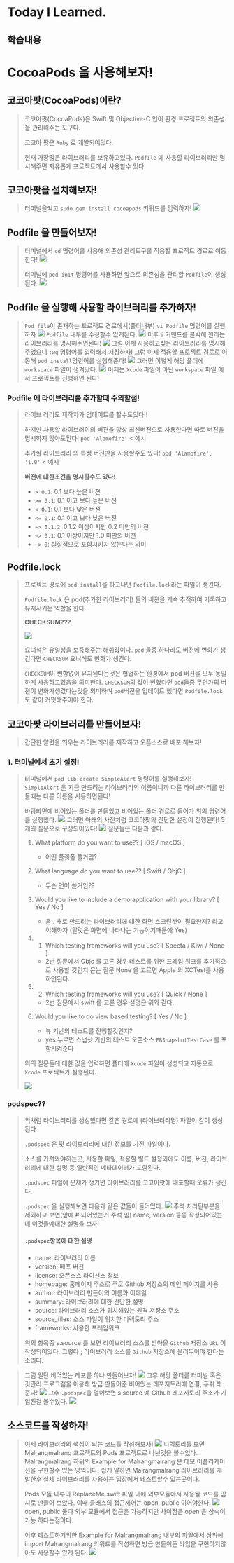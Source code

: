 # Today I Learned.

## 학습내용

# CocoaPods 을 사용해보자!

## 코코아팟(CocoaPods)이란?
>코코아팟(CocoaPods)은 Swift 및 Objective-C 언어 환경 프로젝트의 의존성을 관리해주는 도구다.
>
>코코아 팟은 `Ruby` 로 개발되어있다.
>
>현재 가장많은 라이브러리를 보유하고있다.
>`Podfile` 에 사용할 라이브러리만 명시해주면 자유롭게 프로젝트에서 사용할수 있다.

## 코코아팟을 설치해보자!
>터미널을켜고 `sudo gem install cocoapods` 키워드를 입력하자!
>![](https://i.imgur.com/zAfpOAy.png)

## Podfile 을 만들어보자!
>터미널에서 `cd`  명령어를 사용해 의존성 관리도구를 적용할 프로젝트 경로로 이동한다!
>![](https://i.imgur.com/HmX6Lkp.png)
>
>터미널에 `pod init` 명령어를 사용하면 앞으로 의존성을 관리할 `Podfile`이 생성된다.
>![](https://i.imgur.com/SeJb3w8.png)

## Podfile 을 실행해 사용할 라이브러리를 추가하자!
>`Pod file`이 존재하는 프로젝트 경로에서(폴더내부) `vi Podfile` 명령어를 실행하자
>![](https://i.imgur.com/mGGuxbh.png)
> `Podfile` 내부를 수정할수 있게된다.
>![](https://i.imgur.com/RnOn2BC.png)
>이후 `i` 커맨드를 클릭해 원하는 라이브러리를 명시해주면된다!
>![](https://i.imgur.com/YgUk4Ku.png)
>그럼 이제 사용하고싶은 라이브러리를 명시해주었으니 `:wq` 명령어를 입력해서 저장하자!
>그럼 이제 적용할 프로젝트 경로로 이동해 `pod install`명령어를 실행해준다!
>![](https://i.imgur.com/a4xXSMP.png)
>그러면 이렇게 해당 폴더에 `workspace` 파일이 생겨났다.
>![](https://i.imgur.com/ac9fmKG.png)
>이제는 `Xcode` 파일이 아닌 `workspace` 파일 에서 프로젝트를 진행하면 된다!


### Podfile 에 라이브러리를 추가할때 주의할점!
>라이브 러리도 제작자가 업데이트를 할수도있다!!
>
>하지만 사용할 라이브러이의 버젼을 항상 최신버젼으로 사용한다면 따로 버젼을 명시하지 않아도된다!
>`pod 'Alamofire'` < 예시
>
>추가할 라이브러리 의 특정 버전만을 사용할수도 있다!
>`pod 'Alamofire', '1.0'` < 예시
>
>**버젼에 대한조건을 명시할수도 있다!**
>- `> 0.1`: 0.1 보다 높은 버젼
>- `>= 0.1`: 0.1 이고 보다 높은 버젼
>- `< 0.1`: 0.1 보다 낮은 버젼
>- `<= 0.1`: 0.1 이고 보다 낮은 버젼
>- `~> 0.1.2`: 0.1.2 이상이지만 0.2 미만의 버젼
>- `~> 0.1`: 0.1 이상이지만 1.0 미만의 버젼
>- `~> 0`: 실질적으로 포함시키지 않는다는 의미

## Podfile.lock
>프로젝트 경로에 `pod install`을 하고나면 `Podfile.lock`라는 파일이 생긴다.
>
>`Podfile.lock` 은 pod(추가한 라이브러리) 들의 버젼을 게속 추적하여 기록하고 유지시키는 역할을 한다.
>
>**CHECKSUM???** 
>
>![](https://i.imgur.com/erNOSeu.png)
>
>요녀석은 유일성을 보증해주는 해쉬값이다.
>`pod` 들중 하나라도 버젼에 변화가 생긴다면 `CHECKSUM` 요녀석도 변화가 생긴다.
>
>`CHECKSUM`이 변함없이 유지된다는것은 협업하는 환경에서 pod 버젼을 모두 동일하게 사용하고있음을 의미한다.
>`CHECKSUM`의 값이 변했다면 `pod`들중 무언가의 버젼이 변화가생겼다는것을 의미하며 `pod`버젼을 업데이트 했다면 `Podfile.lock`도 같이 커밋해주어야 한다.

## 코코아팟 라이브러리를 만들어보자!
>간단한 알럿을 띄우는 라이브러리를 제작하고 오픈소스로 배포 해보자!

### 1. 터미널에서 초기 설정!
>터미널에서 `pod lib create SimpleAlert` 명령어를 실행해보자! `SimpleAlert` 은 지금 만드려는 라이브러리의 이름이니까 다른 라이브러리를 만들때는 다른 이름을 사용하면된다!
>
>바탕화면에 비어있는 폴더를 만들었고 비어있는 폴더 경로로 들어가 위의 명령어를 실행했다.
>![](https://i.imgur.com/1NHQibS.png)
>그러면 아래의 사진처럼 코코아팟의 간단한 설정이 진행된다!
>5개의 질문으로 구성되어있다!
>![](https://i.imgur.com/X2an0Ad.png)
>질문들은 다음과 같다.
>1. What platform do you want to use?? [ iOS / macOS ]
>    - 어떤 플랫폼 쓸거임?
>2. What language do you want to use?? [ Swift / ObjC ]
>    - 무슨 언어 쓸거임??
>3. Would you like to include a demo application with your library? [ Yes / No ]
>    - 음.. 새로 만드려는 라이브러리에 대한 화면 스크린샷이 필요한지? 라고 이해하자 (알럿은 화면에 나타나는 기능이기때문에 Yes)
>    
>4. 1. Which testing frameworks will you use? [ Specta / Kiwi / None ]
>    - 2번 질문에서 Objc 를 고른 경우
>테스트를 위한 프레임 워크를 추가적으로 사용할 것인지 묻는 질문
>None 을 고르면 Apple 의 XCTest를 사용 하면된다.
>4. 2. Which testing frameworks will you use? [ Quick / None ]
>    - 2번 질문에서 swift 를 고른 경우 
>설명은 위와 같다.
>5. Would you like to do view based testing? [ Yes / No ]
>    - 뷰 기반의 테스트를 진행할것인지?
>    - yes 누르면 스냅샷 기반의 테스트 오픈소스 `FBSnapshotTestCase` 를 포함시켜준다
>    
>위의 질문들에 대한 값을 입력하면 폴더에 `Xcode` 파일이 생성되고 자동으로 `Xcode` 프로젝트가 실행된다.
>
>![](https://i.imgur.com/a8JSLa8.png)

### podspec??
>위처럼 라이브러리를 생성했다면 같은 경로에 (라이브러리명) 파일이 같이 생성된다.
>
>`.podspec` 은 팟 라이브러리에 대한 정보를 가진 파일이다.
>
>소스를 가져와야하는곳, 사용할 파일, 적용할 빌드 설정외에도 이름, 버젼, 라이브러리에 대한 설명 등 일반적인 메타데이터가 포함된다.
>
>`.podspec` 파일에 문제가 생기면 라이브러리를 코코아팟에 배포할때 오류가 생긴다.
>
>`.podspec` 을 실행해보면 다음과 같은 값들이 들어있다.
>![](https://i.imgur.com/EnSTFuF.png)
>주석 처리된부분을 제외하고 보면(앞에 # 되어있는거 주석 임) name, version 등등 작성되어있는데 이것들에대한 설명을 보자!
>
>#### `.podspec`항목에 대한 설명
>- name: 라이브러리 이름
>- version: 배포 버전
>- license: 오픈소스 라이선스 정보
>- homepage: 홈페이지 주소로 주로 Github 저장소의 메인 페이지를 사용
>- author: 라이브러리 만든이의 이름과 이메일
>- summary: 라이브러리에 대한 간단한 설명
>- source: 라이브러리 소스가 위치해있는 원격 저장소 주소
>- source_files: 소스 파일이 위치한 디렉토리 주소
>- frameworks: 사용한 프레임워크
>
>위의 항목중 s.source 를 보면 라이브러리 소스를 받아올 `Github` 저장소 `URL` 이 작성되어있다. 
>그렇다 ; 라이브러리 소스를 `Github` 저장소에 올려두어야 한다는 소리다.

>그럼 일단 비어있는 레포를 하나 만들어보자!
>![](https://i.imgur.com/O8v8ciO.png)
>그후 해당 폴더를 터미널 혹은 깃관리 프로그램을 이용해 방금 만들어준 비어있는 레포지토리에 연결, 푸쉬 해준다!
>![](https://i.imgur.com/iGyWogc.png)
>그후 `.podspec`을 열어보면 s.source 에 Github 레포지토리 주소가 기입된걸 볼수있다.
>![](https://i.imgur.com/tCl7KBm.png)

## 소스코드를 작성하자!
>이제 라이브러리의 핵심이 되는 코드를 작성해보자!
>![](https://i.imgur.com/EbPLC2d.png)
>디렉토리를 보면 Malrangmalrang 프로젝트와 Pods 프로젝트로 나뉜것을 볼수있다. 
>Malrangmalrang 하위의 Example for Malrangmalrang 은 데모 어플리케이션을 구현할수 있는 영역이다.
>쉽게 말하면 Malrangmalrang 라이브러리를 개발한후 실제 라이브러리를 사용하는 입장에서 테스트할수 있는곳이다.
>
>Pods 모듈 내부의 ReplaceMe.swift 파일 내에 외부모듈에서 사용될 코드를 임시로 만들어 보았다.
>이때 클래스의 접근제어는 open, public 이어야한다.
>![](https://i.imgur.com/cXvPS8y.png)
>open, public 둘다 외부 모듈에서 접근은 가능하지만 차이점은 open 은 상속이 가능 하다는점이다.
>
>이후 테스트하기위한 Example for Malrangmalrang 내부의 파일에서 상위에 import Malrangmalrang 키워드를 작성하면 방금 만들어둔 타입을 구현하지않아도 사용할수 있게 된다.
>![](https://i.imgur.com/bWTCHKW.png)
